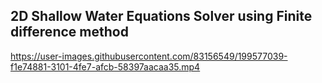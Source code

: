 ## 2D Shallow Water Equations Solver using Finite difference method 






https://user-images.githubusercontent.com/83156549/199577039-f1e74881-3101-4fe7-afcb-58397aacaa35.mp4

